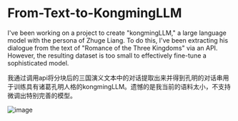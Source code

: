 # From-Text-to-KongmingLLM
I've been working on a project to create "kongmingLLM," a large language model with the persona of Zhuge Liang. To do this, I've been extracting his dialogue from the text of "Romance of the Three Kingdoms" via an API. However, the resulting dataset is too small to effectively fine-tune a sophisticated model.

我通过调用api将分块后的三国演义文本中的对话提取出来并得到孔明的对话串用于训练具有诸葛孔明人格的kongmingLLM。遗憾的是我当前的语料太小，不支持微调出特别完善的模型。

![image](https://github.com/ShuaiWang-Castle/Pics/blob/main/914ace26d4c5ce503b6e5be9a966759c.jpeg)

